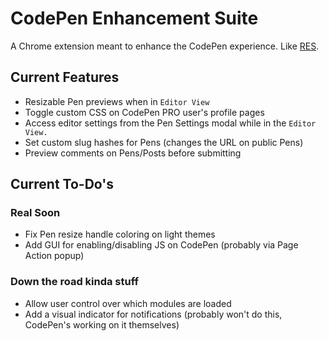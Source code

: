 # CodePen Enhancement Suite

A Chrome extension meant to enhance the CodePen experience. Like [RES](https://github.com/honestbleeps/Reddit-Enhancement-Suite).

## Current Features
* Resizable Pen previews when in `Editor View`
* Toggle custom CSS on CodePen PRO user's profile pages
* Access editor settings from the Pen Settings modal while in the `Editor View.`
* Set custom slug hashes for Pens (changes the URL on public Pens)
* Preview comments on Pens/Posts before submitting

## Current To-Do's

### Real Soon
* Fix Pen resize handle coloring on light themes
* Add GUI for enabling/disabling JS on CodePen (probably via Page Action popup)

### Down the road kinda stuff
* Allow user control over which modules are loaded
* Add a visual indicator for notifications (probably won't do this, CodePen's working on it themselves)